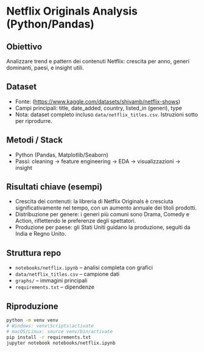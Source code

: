# Netflix Originals Analysis (Python/Pandas)

## Obiettivo
Analizzare trend e pattern dei contenuti Netflix: crescita per anno, generi dominanti, paesi, e insight utili.

## Dataset
- Fonte: (https://www.kaggle.com/datasets/shivamb/netflix-shows)
- Campi principali: title, date_added, country, listed_in (generi), type
- Nota: dataset completo incluso `data/netflix_titles.csv`. Istruzioni sotto per riprodurre.

## Metodi / Stack
- Python (Pandas, Matplotlib/Seaborn)
- Passi: cleaning → feature engineering → EDA → visualizzazioni → insight

## Risultati chiave (esempi)
- Crescita dei contenuti: la libreria di Netflix Originals è cresciuta significativamente nel tempo, con un aumento annuale dei titoli prodotti.
- Distribuzione per genere: i generi più comuni sono Drama, Comedy e Action, riflettendo le preferenze degli spettatori.
- Produzione per paese: gli Stati Uniti guidano la produzione, seguiti da India e Regno Unito.

## Struttura repo
- `notebooks/netflix.ipynb` – analisi completa con grafici
- `data/netflix_titles.csv` – campione dati
- `graphs/` – immagini principali
- `requirements.txt` – dipendenze

## Riproduzione
```bash
python -m venv venv
# Windows: venv\Scripts\activate
# macOS/Linux: source venv/bin/activate
pip install -r requirements.txt
jupyter notebook notebooks/netflix.ipynb

